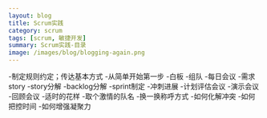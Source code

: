 ```yaml
---
layout: blog
title: Scrum实践
category: scrum
tags: [scrum, 敏捷开发]  
summary: Scrum实践-目录
image: /images/blog/blogging-again.png
---
```


-制定规则约定；传达基本方式
-从简单开始第一步
-白板
-组队
-每日会议
-需求story
-story分解
-backlog分解
-sprint制定
-冲刺进展
-计划评估会议
-演示会议
-回顾会议
-适时的花样
-取个激情的队名
-换一换称呼方式
-如何化解冲突
-如何把控时间
-如何增强凝聚力

